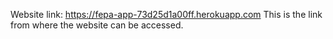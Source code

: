 Website link: https://fepa-app-73d25d1a00ff.herokuapp.com
This is the link from where the website can be accessed.
